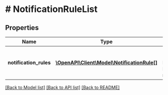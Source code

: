 # # NotificationRuleList

## Properties

Name | Type | Description | Notes
------------ | ------------- | ------------- | -------------
**notification_rules** | [**\OpenAPI\Client\Model\NotificationRule[]**](NotificationRule.md) | &lt;strong&gt;Type:&lt;/strong&gt; NotificationRule&lt;br/&gt; List of notification rules |

[[Back to Model list]](../../README.md#models) [[Back to API list]](../../README.md#endpoints) [[Back to README]](../../README.md)
